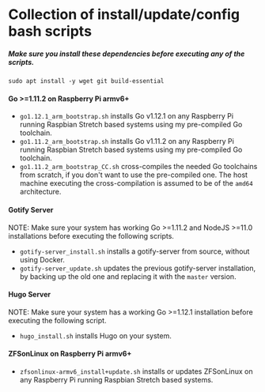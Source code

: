 # Collection of install/update/config bash scripts
##### Make sure you install these dependencies before executing any of the scripts.
```
sudo apt install -y wget git build-essential
```

#### Go >=1.11.2 on Raspberry Pi armv6+
* `go1.12.1_arm_bootstrap.sh` installs Go v1.12.1 on any Raspberry Pi running Raspbian Stretch based systems using my pre-compiled Go toolchain.
* `go1.11.2_arm_bootstrap.sh` installs Go v1.11.2 on any Raspberry Pi running Raspbian Stretch based systems using my pre-compiled Go toolchain.
* `go1.11.2_arm_bootstrap_CC.sh` cross-compiles the needed Go toolchains from scratch, if you don't want to use the pre-compiled one. The host machine executing the cross-compilation is assumed to be of the `amd64` architecture.

#### Gotify Server
NOTE: Make sure your system has working Go >=1.11.2 and NodeJS >=11.0 installations before executing the following scripts.
* `gotify-server_install.sh` installs a gotify-server from source, without using Docker.
* `gotify-server_update.sh` updates the previous gotify-server installation, by backing up the old one and replacing it with the `master` version.

#### Hugo Server
NOTE: Make sure your system has a working Go >=1.12.1 installation before executing the following script.
* `hugo_install.sh` installs Hugo on your system.

#### ZFSonLinux on Raspberry Pi armv6+
* `zfsonlinux-armv6_install+update.sh` installs or updates ZFSonLinux on any Raspberry Pi running Raspbian Stretch based systems.